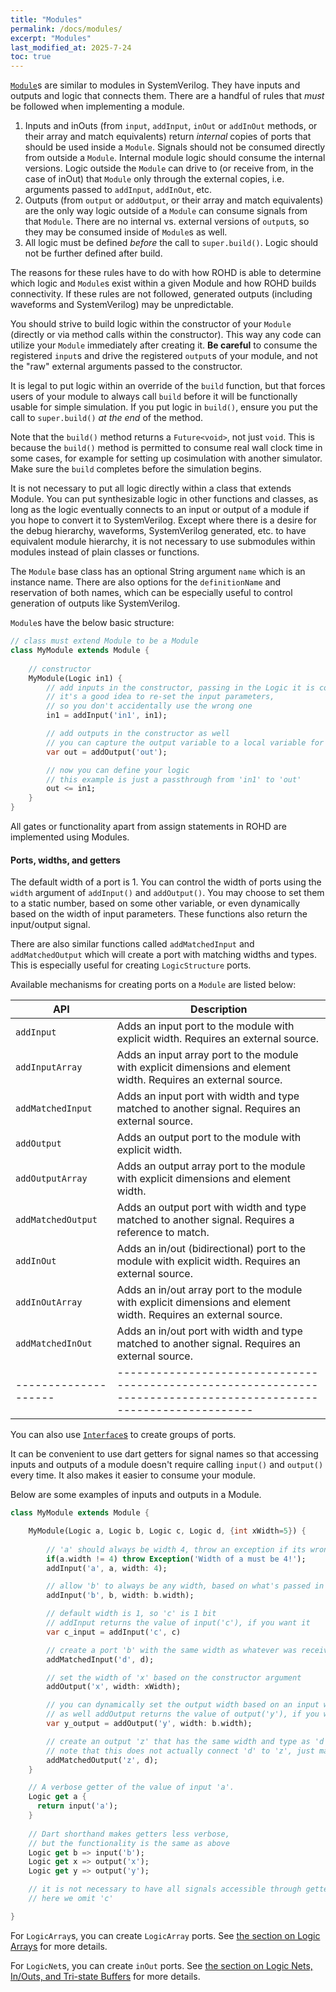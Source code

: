 ```yaml
---
title: "Modules"
permalink: /docs/modules/
excerpt: "Modules"
last_modified_at: 2025-7-24
toc: true
---
```


[`Module`](https://intel.github.io/rohd/rohd/Module-class.html)s are similar to modules in SystemVerilog.  They have inputs and outputs and logic that connects them.  There are a handful of rules that *must* be followed when implementing a module.

1. Inputs and inOuts (from `input`, `addInput`, `inOut` or `addInOut` methods, or their array and match equivalents) return *internal* copies of ports that should be used inside a `Module`.  Signals should not be consumed directly from outside a `Module`.  Internal module logic should consume the internal versions.  Logic outside the `Module` can drive to (or receive from, in the case of inOut) that `Module` only through the external copies, i.e. arguments passed to `addInput`, `addInOut`, etc.
2. Outputs (from `output` or `addOutput`, or their array and match equivalents) are the only way logic outside of a `Module` can consume signals from that `Module`.  There are no internal vs. external versions of `output`s, so they may be consumed inside of `Module`s as well.
3. All logic must be defined *before* the call to `super.build()`.  Logic should not be further defined after build.

The reasons for these rules have to do with how ROHD is able to determine which logic and `Module`s exist within a given Module and how ROHD builds connectivity.  If these rules are not followed, generated outputs (including waveforms and SystemVerilog) may be unpredictable.

You should strive to build logic within the constructor of your `Module` (directly or via method calls within the constructor).  This way any code can utilize your `Module` immediately after creating it.  **Be careful** to consume the registered `input`s and drive the registered `output`s of your module, and not the "raw" external arguments passed to the constructor.

It is legal to put logic within an override of the `build` function, but that forces users of your module to always call `build` before it will be functionally usable for simple simulation.  If you put logic in `build()`, ensure you put the call to `super.build()` *at the end* of the method.

Note that the `build()` method returns a `Future<void>`, not just `void`.  This is because the `build()` method is permitted to consume real wall clock time in some cases, for example for setting up cosimulation with another simulator.  Make sure the `build` completes before the simulation begins.

It is not necessary to put all logic directly within a class that extends Module.  You can put synthesizable logic in other functions and classes, as long as the logic eventually connects to an input or output of a module if you hope to convert it to SystemVerilog.  Except where there is a desire for the debug hierarchy, waveforms, SystemVerilog generated, etc. to have equivalent module hierarchy, it is not necessary to use submodules within modules instead of plain classes or functions.

The `Module` base class has an optional String argument `name` which is an instance name.  There are also options for the `definitionName` and reservation of both names, which can be especially useful to control generation of outputs like SystemVerilog.

`Module`s have the below basic structure:

```dart
// class must extend Module to be a Module
class MyModule extends Module {
    
    // constructor
    MyModule(Logic in1) {
        // add inputs in the constructor, passing in the Logic it is connected to
        // it's a good idea to re-set the input parameters, 
        // so you don't accidentally use the wrong one
        in1 = addInput('in1', in1);

        // add outputs in the constructor as well
        // you can capture the output variable to a local variable for use
        var out = addOutput('out');

        // now you can define your logic
        // this example is just a passthrough from 'in1' to 'out'
        out <= in1;
    }
}
```

All gates or functionality apart from assign statements in ROHD are implemented using Modules.

#### Ports, widths, and getters

The default width of a port is 1.  You can control the width of ports using the `width` argument of `addInput()` and `addOutput()`.  You may choose to set them to a static number, based on some other variable, or even dynamically based on the width of input parameters.  These functions also return the input/output signal.

There are also similar functions called `addMatchedInput` and `addMatchedOutput` which will create a port with matching widths and types.  This is especially useful for creating `LogicStructure` ports.

Available mechanisms for creating ports on a `Module` are listed below:

| API                | Description                                                                                                      |
|--------------------|------------------------------------------------------------------------------------------------------------------|
| `addInput`         | Adds an input port to the module with explicit width. Requires an external source.                               |
| `addInputArray`    | Adds an input array port to the module with explicit dimensions and element width. Requires an external source.  |
| `addMatchedInput`  | Adds an input port with width and type matched to another signal. Requires an external source.                   |
| `addOutput`        | Adds an output port to the module with explicit width.                                                           |
| `addOutputArray`   | Adds an output array port to the module with explicit dimensions and element width.                              |
| `addMatchedOutput` | Adds an output port with width and type matched to another signal. Requires a reference to match.                |
| `addInOut`         | Adds an in/out (bidirectional) port to the module with explicit width. Requires an external source.              |
| `addInOutArray`    | Adds an in/out array port to the module with explicit dimensions and element width. Requires an external source. |
| `addMatchedInOut`  | Adds an in/out port with width and type matched to another signal. Requires an external source.                  |
|--------------------|------------------------------------------------------------------------------------------------------------------|

You can also use [`Interface`s](https://intel.github.io/rohd-website/docs/interfaces/) to create groups of ports.

It can be convenient to use dart getters for signal names so that accessing inputs and outputs of a module doesn't require calling `input()` and `output()` every time.  It also makes it easier to consume your module.

Below are some examples of inputs and outputs in a Module.

```dart
class MyModule extends Module {

    MyModule(Logic a, Logic b, Logic c, Logic d, {int xWidth=5}) {
        
        // 'a' should always be width 4, throw an exception if its wrong
        if(a.width != 4) throw Exception('Width of a must be 4!');
        addInput('a', a, width: 4);

        // allow 'b' to always be any width, based on what's passed in
        addInput('b', b, width: b.width);

        // default width is 1, so 'c' is 1 bit
        // addInput returns the value of input('c'), if you want it
        var c_input = addInput('c', c)

        // create a port 'b' with the same width as whatever was received
        addMatchedInput('d', d);

        // set the width of 'x' based on the constructor argument
        addOutput('x', width: xWidth);

        // you can dynamically set the output width based on an input width, 
        // as well addOutput returns the value of output('y'), if you want it
        var y_output = addOutput('y', width: b.width);

        // create an output 'z' that has the same width and type as 'd'.
        // note that this does not actually connect 'd' to 'z', just matches it
        addMatchedOutput('z', d);
    }

    // A verbose getter of the value of input 'a'.
    Logic get a {
      return input('a');
    }
    
    // Dart shorthand makes getters less verbose, 
    // but the functionality is the same as above
    Logic get b => input('b');
    Logic get x => output('x');
    Logic get y => output('y');

    // it is not necessary to have all signals accessible through getters, 
    // here we omit 'c'

}
```

For `LogicArray`s, you can create `LogicArray` ports.  See [the section on Logic Arrays](https://intel.github.io/rohd-website/docs/logic-arrays/) for more details.

For `LogicNet`s, you can create `inOut` ports.  See [the section on Logic Nets, In/Outs, and Tri-state Buffers](https://intel.github.io/rohd-website/docs/logic-nets/) for more details.
